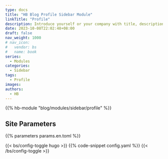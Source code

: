 ```yaml
---
type: docs
title: "HB Blog Profile Sidebar Module"
linkTitle: "Profile"
description: Introduce yourself or your company with title, description, location, social media and so on.
date: 2023-10-08T22:02:48+08:00
draft: false
nav_weight: 1000
# nav_icon:
#   vendor: bs
#   name: book
series:
  - Modules
categories:
  - Sidebar
tags:
  - Profile
images:
authors:
  - HB
---
```


{{% hb-module "blog/modules/sidebar/profile" %}}

## Site Parameters

{{% parameters params.en.toml %}}

{{< bs/config-toggle hugo >}}
{{% code-snippet config.yaml %}}
{{< /bs/config-toggle >}}
